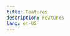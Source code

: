 ```yaml
---
title: Features
description: Features
lang: en-US
---
```

<template>
  <div class="feature-page-intro">
    <Hero title="Lorem ipsum dolor" description="Nulla felis nunc, commodo ut condimentum non, hendrerit eu elit." >
      <NavLink
        class="promo-button"
        :item="{
          link: '/docs/',
          text: 'Documentation',
          rel: 'canonical'
        }"
      />
    </Hero>
    <div class="banner">
      <h2>
        Duis malesuada malesuada
      </h2>
      <div>
        Mauris imperdiet justo vitae maximus venenatis. In hac habitasse platea dictumst. Aliquam erat nibh, imperdiet eu aliquam in, faucibus quis ex. Mauris aliquam ornare mi, non viverra nibh lacinia id. Nulla luctus mi eget diam venenatis, vel pulvinar purus pharetra. Nam accumsan malesuada elementum.
      </div>
    </div>
    <section>
      <h2>Suspendisse ultrices</h2>
      <section class="tabs">
        <section class="tabs-links">
          <a href="#lorem" :class="{ 'tabs-link': true, active: tab === 'lorem' }" @click="selectTab">Lorem ipsum dolor</a>
          <a href="#fusce" :class="{ 'tabs-link': true, active: tab === 'fusce' }" @click="selectTab">Fusce lacinia nisl</a>
          <a href="#quisque" :class="{ 'tabs-link': true, active: tab === 'quisque' }" @click="selectTab">Quisque dui</a>
          <a href="#nisi" :class="{ 'tabs-link': true, active: tab === 'nisi' }" @click="selectTab">Fusce et nisi</a>
          <a href="#aliquam" :class="{ 'tabs-link': true, active: tab === 'aliquam' }" @click="selectTab">Aliquam sit</a>
        </section>
        <section class="tabs-content">
          <article id="lorem" v-show="tab === 'lorem'">
            <h3>Lorem ipsum</h3>
            Lorem ipsum dolor sit amet, consectetur adipiscing elit. Aenean porttitor urna velit, efficitur ultricies leo convallis sit amet. Mauris eleifend facilisis ex et ultrices. Pellentesque at ullamcorper augue. Quisque gravida velit et tristique lacinia. Aenean varius nunc scelerisque purus mattis, vitae iaculis erat elementum. Quisque maximus felis vestibulum nibh condimentum, ut sodales mauris lacinia.
          </article>
          <article id="fusce" v-show="tab === 'fusce'">
            <h3>Fusce lacinia nisl</h3>
            Fusce lacinia nisl nisi. Cras vitae tellus quis tellus mollis commodo consequat quis diam. Fusce lobortis varius diam a volutpat. Nunc id venenatis urna. Donec libero orci, blandit et quam pharetra, rutrum eleifend neque. Fusce elit ex, tincidunt a dignissim quis, pellentesque ut nunc.
          </article>
          <article id="quisque" v-show="tab === 'quisque'">
            <h3>Quisque dui</h3>
            Quisque dui augue, ultrices eget lacinia non, pellentesque vitae enim. Nunc pharetra ut ex et dapibus. Mauris ligula tortor, viverra nec tortor et, finibus feugiat enim. Vivamus ipsum nulla, imperdiet et tincidunt et, semper ut nulla. Donec ultricies mauris non scelerisque consequat.
          </article>
          <article id="nisi" v-show="tab === 'nisi'">
            <h3>Fusce et nisi</h3>
            Fusce et nisi sit amet urna eleifend egestas et et lorem. Morbi varius, sapien sollicitudin tempus placerat, elit orci imperdiet lorem, ut vulputate turpis purus nec purus. Morbi viverra in lacus at euismod. Aliquam sit amet mauris turpis.
          </article>
          <article id="aliquam" v-show="tab === 'aliquam'">
            <h3>Aliquam sit</h3>
            Etiam lacus felis, eleifend vel mauris eu, porttitor porta dolor. Suspendisse ut ultricies neque. Vestibulum posuere augue leo, nec iaculis leo molestie nec. Sed convallis turpis arcu, interdum dictum tellus porta nec. Proin lobortis condimentum ligula, id tempus est laoreet in. Quisque massa enim, tempus vitae mattis vel, rhoncus a purus.
          </article>
        </section>
      </section>
    </section>
  </div>
</template>

<script>
import NavLink from '@theme/components/NavLink.vue';

export default {
  components: {
    NavLink
  },
  data() {
    return {
      tab: 'lorem',
    }
  },

  methods: {
    selectTab(event) {
      event.preventDefault();
      this.tab = event.target.href.split("#").pop();
    }
  }
}
</script>

<style lang="stylus" scoped>
.banner
  display flex
  flex-direction column
  justify-content center
  align-self center
  margin 6rem 0 3rem
  padding-bottom 2rem

.feature-page-intro
  padding $navbarHeight 2rem 0

.tabs
  display flex

  .tabs-links
    display block
    width 20%

  .tabs-link
    display block
    color $textColor
    border-left 2px solid transparent
    padding 0 0.3rem
    margin-bottom 1rem

    &:hover
      text-decoration none
      color $accentColor
    
    &.active
      border-left 2px solid $textColor

  .tabs-content
    width 80%

    > article > h3
      margin 0 0 0.5rem

/* todo: remove !important, maybe mobile first */
@media (max-width: $MQMobile)
  .tabs
    flex-direction column
  .tabs-links
    width 100% !important
    display flex !important
    justify-content space-between
  .tabs-link
    color transparent !important
    width 1rem
    height 1rem
    background-color gray
    &.active
      background-color $textColor !important
      border-left none !important
</style>